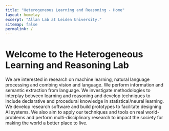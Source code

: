 ```yaml
---
title: "Heterogeneous Learning and Reasoning - Home"
layout: homelay
excerpt: "Allan Lab at Leiden University."
sitemap: false
permalink: /
---
```


# Welcome to the Heterogeneous Learning and Reasoning Lab

We are interested in research on machine learning, natural language processing and combing vision and language. We perform information and semantic extraction from language. We investigate methodologies to interplay between learning and reasoning and develop techniques to include declarative and procedural knowledge in statistical/neural learning. We develop research software and build prototypes to facilitate designing AI systems. We also aim to apply our techniques and tools on real world-problems and perform multi-disciplinary research to impact the society for making the world a better place to live.